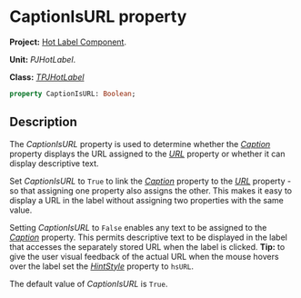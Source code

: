 # CaptionIsURL property

**Project:** [Hot Label Component](../API.md).

**Unit:** _PJHotLabel_.

**Class:** _[TPJHotLabel](../API/TPJHotLabel.md)_

```pascal
property CaptionIsURL: Boolean;
```

## Description

The _CaptionIsURL_ property is used to determine whether the _[Caption](../API/TPJHotLabel-Caption.md)_ property displays the URL assigned to the _[URL](../API/TPJHotLabel-URL.md)_ property or whether it can display descriptive text.

Set _CaptionIsURL_ to `True` to link the _[Caption](../API/TPJHotLabel-Caption.md)_ property to the _[URL](../API/TPJHotLabel-URL.md)_ property - so that assigning one property also assigns the other. This makes it easy to display a URL in the label without assigning two properties with the same value.

Setting _CaptionIsURL_ to `False` enables any text to be assigned to the _[Caption](../API/TPJHotLabel-Caption.md)_ property. This permits descriptive text to be displayed in the label that accesses the separately stored URL when the label is clicked. **Tip:** to give the user visual feedback of the actual URL when the mouse hovers over the label set the _[HintStyle](../API/TPJHotLabel-HintStyle.md)_ property to `hsURL`.

The default value of _CaptionIsURL_ is `True`.
